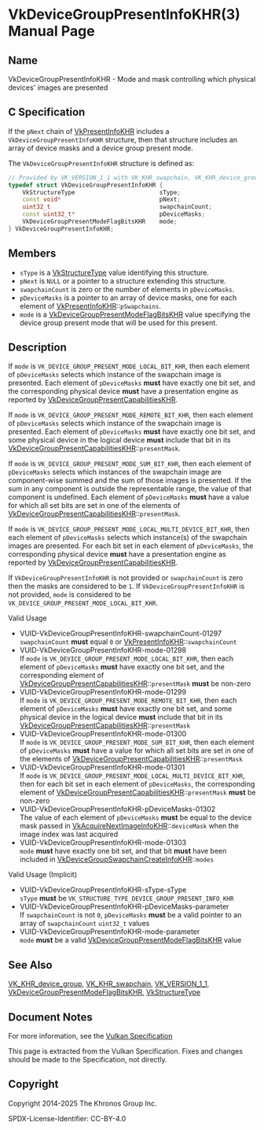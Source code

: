 # VkDeviceGroupPresentInfoKHR(3) Manual Page

## Name

VkDeviceGroupPresentInfoKHR - Mode and mask controlling which physical devices' images are presented



## [](#_c_specification)C Specification

If the `pNext` chain of [VkPresentInfoKHR](https://registry.khronos.org/vulkan/specs/latest/man/html/VkPresentInfoKHR.html) includes a `VkDeviceGroupPresentInfoKHR` structure, then that structure includes an array of device masks and a device group present mode.

The `VkDeviceGroupPresentInfoKHR` structure is defined as:

```c++
// Provided by VK_VERSION_1_1 with VK_KHR_swapchain, VK_KHR_device_group with VK_KHR_swapchain
typedef struct VkDeviceGroupPresentInfoKHR {
    VkStructureType                        sType;
    const void*                            pNext;
    uint32_t                               swapchainCount;
    const uint32_t*                        pDeviceMasks;
    VkDeviceGroupPresentModeFlagBitsKHR    mode;
} VkDeviceGroupPresentInfoKHR;
```

## [](#_members)Members

- `sType` is a [VkStructureType](https://registry.khronos.org/vulkan/specs/latest/man/html/VkStructureType.html) value identifying this structure.
- `pNext` is `NULL` or a pointer to a structure extending this structure.
- `swapchainCount` is zero or the number of elements in `pDeviceMasks`.
- `pDeviceMasks` is a pointer to an array of device masks, one for each element of [VkPresentInfoKHR](https://registry.khronos.org/vulkan/specs/latest/man/html/VkPresentInfoKHR.html)::`pSwapchains`.
- `mode` is a [VkDeviceGroupPresentModeFlagBitsKHR](https://registry.khronos.org/vulkan/specs/latest/man/html/VkDeviceGroupPresentModeFlagBitsKHR.html) value specifying the device group present mode that will be used for this present.

## [](#_description)Description

If `mode` is `VK_DEVICE_GROUP_PRESENT_MODE_LOCAL_BIT_KHR`, then each element of `pDeviceMasks` selects which instance of the swapchain image is presented. Each element of `pDeviceMasks` **must** have exactly one bit set, and the corresponding physical device **must** have a presentation engine as reported by [VkDeviceGroupPresentCapabilitiesKHR](https://registry.khronos.org/vulkan/specs/latest/man/html/VkDeviceGroupPresentCapabilitiesKHR.html).

If `mode` is `VK_DEVICE_GROUP_PRESENT_MODE_REMOTE_BIT_KHR`, then each element of `pDeviceMasks` selects which instance of the swapchain image is presented. Each element of `pDeviceMasks` **must** have exactly one bit set, and some physical device in the logical device **must** include that bit in its [VkDeviceGroupPresentCapabilitiesKHR](https://registry.khronos.org/vulkan/specs/latest/man/html/VkDeviceGroupPresentCapabilitiesKHR.html)::`presentMask`.

If `mode` is `VK_DEVICE_GROUP_PRESENT_MODE_SUM_BIT_KHR`, then each element of `pDeviceMasks` selects which instances of the swapchain image are component-wise summed and the sum of those images is presented. If the sum in any component is outside the representable range, the value of that component is undefined. Each element of `pDeviceMasks` **must** have a value for which all set bits are set in one of the elements of [VkDeviceGroupPresentCapabilitiesKHR](https://registry.khronos.org/vulkan/specs/latest/man/html/VkDeviceGroupPresentCapabilitiesKHR.html)::`presentMask`.

If `mode` is `VK_DEVICE_GROUP_PRESENT_MODE_LOCAL_MULTI_DEVICE_BIT_KHR`, then each element of `pDeviceMasks` selects which instance(s) of the swapchain images are presented. For each bit set in each element of `pDeviceMasks`, the corresponding physical device **must** have a presentation engine as reported by [VkDeviceGroupPresentCapabilitiesKHR](https://registry.khronos.org/vulkan/specs/latest/man/html/VkDeviceGroupPresentCapabilitiesKHR.html).

If `VkDeviceGroupPresentInfoKHR` is not provided or `swapchainCount` is zero then the masks are considered to be `1`. If `VkDeviceGroupPresentInfoKHR` is not provided, `mode` is considered to be `VK_DEVICE_GROUP_PRESENT_MODE_LOCAL_BIT_KHR`.

Valid Usage

- [](#VUID-VkDeviceGroupPresentInfoKHR-swapchainCount-01297)VUID-VkDeviceGroupPresentInfoKHR-swapchainCount-01297  
  `swapchainCount` **must** equal `0` or [VkPresentInfoKHR](https://registry.khronos.org/vulkan/specs/latest/man/html/VkPresentInfoKHR.html)::`swapchainCount`
- [](#VUID-VkDeviceGroupPresentInfoKHR-mode-01298)VUID-VkDeviceGroupPresentInfoKHR-mode-01298  
  If `mode` is `VK_DEVICE_GROUP_PRESENT_MODE_LOCAL_BIT_KHR`, then each element of `pDeviceMasks` **must** have exactly one bit set, and the corresponding element of [VkDeviceGroupPresentCapabilitiesKHR](https://registry.khronos.org/vulkan/specs/latest/man/html/VkDeviceGroupPresentCapabilitiesKHR.html)::`presentMask` **must** be non-zero
- [](#VUID-VkDeviceGroupPresentInfoKHR-mode-01299)VUID-VkDeviceGroupPresentInfoKHR-mode-01299  
  If `mode` is `VK_DEVICE_GROUP_PRESENT_MODE_REMOTE_BIT_KHR`, then each element of `pDeviceMasks` **must** have exactly one bit set, and some physical device in the logical device **must** include that bit in its [VkDeviceGroupPresentCapabilitiesKHR](https://registry.khronos.org/vulkan/specs/latest/man/html/VkDeviceGroupPresentCapabilitiesKHR.html)::`presentMask`
- [](#VUID-VkDeviceGroupPresentInfoKHR-mode-01300)VUID-VkDeviceGroupPresentInfoKHR-mode-01300  
  If `mode` is `VK_DEVICE_GROUP_PRESENT_MODE_SUM_BIT_KHR`, then each element of `pDeviceMasks` **must** have a value for which all set bits are set in one of the elements of [VkDeviceGroupPresentCapabilitiesKHR](https://registry.khronos.org/vulkan/specs/latest/man/html/VkDeviceGroupPresentCapabilitiesKHR.html)::`presentMask`
- [](#VUID-VkDeviceGroupPresentInfoKHR-mode-01301)VUID-VkDeviceGroupPresentInfoKHR-mode-01301  
  If `mode` is `VK_DEVICE_GROUP_PRESENT_MODE_LOCAL_MULTI_DEVICE_BIT_KHR`, then for each bit set in each element of `pDeviceMasks`, the corresponding element of [VkDeviceGroupPresentCapabilitiesKHR](https://registry.khronos.org/vulkan/specs/latest/man/html/VkDeviceGroupPresentCapabilitiesKHR.html)::`presentMask` **must** be non-zero
- [](#VUID-VkDeviceGroupPresentInfoKHR-pDeviceMasks-01302)VUID-VkDeviceGroupPresentInfoKHR-pDeviceMasks-01302  
  The value of each element of `pDeviceMasks` **must** be equal to the device mask passed in [VkAcquireNextImageInfoKHR](https://registry.khronos.org/vulkan/specs/latest/man/html/VkAcquireNextImageInfoKHR.html)::`deviceMask` when the image index was last acquired
- [](#VUID-VkDeviceGroupPresentInfoKHR-mode-01303)VUID-VkDeviceGroupPresentInfoKHR-mode-01303  
  `mode` **must** have exactly one bit set, and that bit **must** have been included in [VkDeviceGroupSwapchainCreateInfoKHR](https://registry.khronos.org/vulkan/specs/latest/man/html/VkDeviceGroupSwapchainCreateInfoKHR.html)::`modes`

Valid Usage (Implicit)

- [](#VUID-VkDeviceGroupPresentInfoKHR-sType-sType)VUID-VkDeviceGroupPresentInfoKHR-sType-sType  
  `sType` **must** be `VK_STRUCTURE_TYPE_DEVICE_GROUP_PRESENT_INFO_KHR`
- [](#VUID-VkDeviceGroupPresentInfoKHR-pDeviceMasks-parameter)VUID-VkDeviceGroupPresentInfoKHR-pDeviceMasks-parameter  
  If `swapchainCount` is not `0`, `pDeviceMasks` **must** be a valid pointer to an array of `swapchainCount` `uint32_t` values
- [](#VUID-VkDeviceGroupPresentInfoKHR-mode-parameter)VUID-VkDeviceGroupPresentInfoKHR-mode-parameter  
  `mode` **must** be a valid [VkDeviceGroupPresentModeFlagBitsKHR](https://registry.khronos.org/vulkan/specs/latest/man/html/VkDeviceGroupPresentModeFlagBitsKHR.html) value

## [](#_see_also)See Also

[VK\_KHR\_device\_group](https://registry.khronos.org/vulkan/specs/latest/man/html/VK_KHR_device_group.html), [VK\_KHR\_swapchain](https://registry.khronos.org/vulkan/specs/latest/man/html/VK_KHR_swapchain.html), [VK\_VERSION\_1\_1](https://registry.khronos.org/vulkan/specs/latest/man/html/VK_VERSION_1_1.html), [VkDeviceGroupPresentModeFlagBitsKHR](https://registry.khronos.org/vulkan/specs/latest/man/html/VkDeviceGroupPresentModeFlagBitsKHR.html), [VkStructureType](https://registry.khronos.org/vulkan/specs/latest/man/html/VkStructureType.html)

## [](#_document_notes)Document Notes

For more information, see the [Vulkan Specification](https://registry.khronos.org/vulkan/specs/latest/html/vkspec.html#VkDeviceGroupPresentInfoKHR)

This page is extracted from the Vulkan Specification. Fixes and changes should be made to the Specification, not directly.

## [](#_copyright)Copyright

Copyright 2014-2025 The Khronos Group Inc.

SPDX-License-Identifier: CC-BY-4.0
